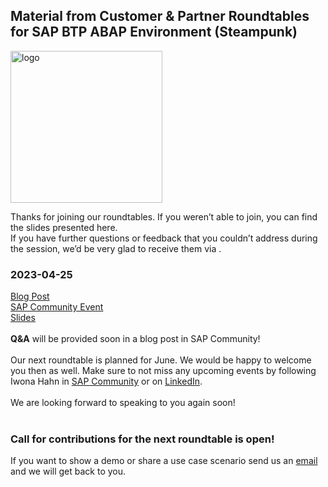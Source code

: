 ## Material from Customer & Partner Roundtables for SAP BTP ABAP Environment (Steampunk)
<img width="243" alt="logo" src="https://user-images.githubusercontent.com/22098308/235618176-c3c4780c-5a0c-4499-8ef6-94ba6ab9b448.png">

Thanks for joining our roundtables. If you weren’t able to join, you can find the slides presented here.<br>
If you have further questions or feedback that you couldn’t address during the session, we’d be very glad to receive them via .

### **2023-04-25**<br>

[Blog Post](https://blogs.sap.com/2023/03/29/first-customer-partner-roundtable-for-sap-btp-abap-environment/)<br>
[SAP Community Event](https://groups.community.sap.com/t5/sap-community/customer-amp-partner-roundtable-for-sap-btp-abap-environment/ec-p/227730#M152)<br>[Slides](https://github.com/iwonahahn/SAP-BTP-ABAP-Environment-Roundtable/files/11371146/2023-04-25_Customer_and_Partner_Roundtable_Steampunk.pdf)<br><br>
**Q&A** will be provided soon in a blog post in SAP Community!<br><br>
Our next roundtable is planned for June. We would be happy to welcome you then as well. Make sure to not miss any upcoming events by following Iwona Hahn in [SAP Community](https://people.sap.com/iwona.hahn) or on [LinkedIn](https://www.linkedin.com/in/iwonahahn/).<br><br>
We are looking forward to speaking to you again soon!<br><br>
 
### Call for contributions for the next roundtable is open!
If you want to show a demo or share a use case scenario send us an [email](mailto:sap_btp_abap_environment@sap.com) and we will get back to you.
